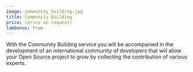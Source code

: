 ```yaml
---
image: community_building.jpg
title: Community Building
price: (price on request)
labbonus: true
--- 
```


With the Community Building service you will be accompanied in the development of an international community of developers that will allow your Open Source project to grow by collecting the contribution of various experts.

<!--more--> 
